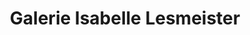 ---
title: "Galerie Isabelle Lesmeister"
url: /regensburg/galerie-isabelle-lesmeister/
shop: Kunst
---